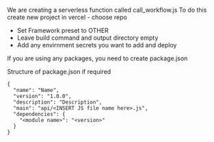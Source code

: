 We are creating a serverless function called call_workflow.js
To do this create new project in vercel - choose repo

- Set Framework preset to OTHER
- Leave build command and output directory empty
- Add any envirnment secrets you want to add and deploy

If you are using any packages, you need to create package.json

Structure of package.json if required
```
{
  "name": "Name",  
  "version": "1.0.0",  
  "description": "Description",  
  "main": "api/<INSERT JS file name here>.js",  
  "dependencies": {  
    "<module name>": "<version>"    
  }  
}
```
